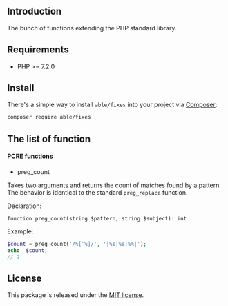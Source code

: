 ## Introduction
The bunch of functions extending the PHP standard library.

## Requirements
* PHP >= 7.2.0

## Install
There's a simple way to install ```able/fixes``` into your project via [Composer](http://getcomposer.org):

```bash
composer require able/fixes
```

## The list of function

#### PCRE functions
* preg_count

Takes two arguments and returns the count of matches found by a pattern. 
The behavior is identical to the standard ```preg_replace``` function.

Declaration:

```
function preg_count(string $pattern, string $subject): int
```  

Example:

```php
$count = preg_count('/%[^%]/', '|%s|%s|%%|');
echo  $count;
// 2
```


## License
This package is released under the [MIT license](https://github.com/phpable/fixes/blob/master/LICENSE).
 
